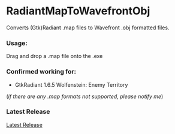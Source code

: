 # RadiantMapToWavefrontObj
Converts (Gtk)Radiant .map files to Wavefront .obj formatted files.

### Usage:
Drag and drop a .map file onto the .exe

### Confirmed working for:
- GtkRadiant 1.6.5 Wolfenstein: Enemy Territory  

(*if there are any .map formats not supported, please notify me*)  

### Latest Release
[Latest Release](https://github.com/CptWesley/RadiantMapToWavefrontObj/releases/latest)

